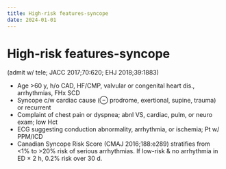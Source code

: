 ```yaml
---
title: High-risk features-syncope
date: 2024-01-01
---
```

# High-risk features-syncope

 (admit w/ tele; JACC 2017;70:620; EHJ 2018;39:1883)
* Age >60 y, h/o CAD, HF/CMP, valvular or congenital heart dis., arrhythmias, FHx SCD
* Syncope c/w cardiac cause (⊖ prodrome, exertional, supine, trauma) or recurrent
* Complaint of chest pain or dyspnea; abnl VS, cardiac, pulm, or neuro exam; low Hct
* ECG suggesting conduction abnormality, arrhythmia, or ischemia; Pt w/ PPM/ICD
* Canadian Syncope Risk Score (CMAJ 2016;188:e289) stratifies from <1% to >20% risk of serious arrhythmias. If low-risk & no arrhythmia in ED × 2 h, 0.2% risk over 30 d.

